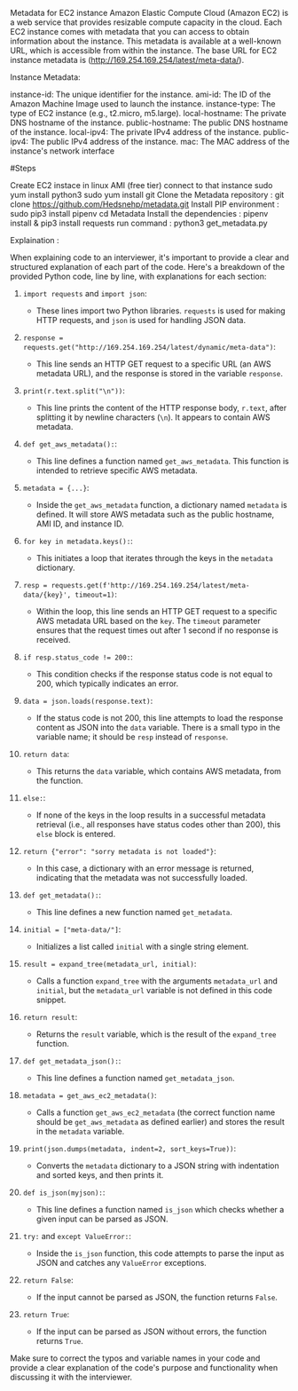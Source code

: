 Metadata for EC2 instance
Amazon Elastic Compute Cloud (Amazon EC2) is a web service that provides resizable compute capacity in the cloud. Each EC2 instance comes with metadata that you can access to obtain information about the instance. This metadata is available at a well-known URL, which is accessible from within the instance. The base URL for EC2 instance metadata is (http://169.254.169.254/latest/meta-data/).

Instance Metadata:

instance-id: The unique identifier for the instance. ami-id: The ID of the Amazon Machine Image used to launch the instance. instance-type: The type of EC2 instance (e.g., t2.micro, m5.large). local-hostname: The private DNS hostname of the instance. public-hostname: The public DNS hostname of the instance. local-ipv4: The private IPv4 address of the instance. public-ipv4: The public IPv4 address of the instance. mac: The MAC address of the instance's network interface

#Steps

Create EC2 instace in linux AMI (free tier)
connect to that instance
sudo yum install python3
sudo yum install git
Clone the Metadata repository : git clone https://github.com/Hedsnehp/metadata.git
Install PIP environment : sudo pip3 install pipenv
cd Metadata
Install the dependencies : pipenv install & pip3 install requests
run command : python3 get_metadata.py


Explaination :

When explaining code to an interviewer, it's important to provide a clear and structured explanation of each part of the code. Here's a breakdown of the provided Python code, line by line, with explanations for each section:

1. `import requests` and `import json`:
   - These lines import two Python libraries. `requests` is used for making HTTP requests, and `json` is used for handling JSON data.

2. `response = requests.get("http://169.254.169.254/latest/dynamic/meta-data")`:
   - This line sends an HTTP GET request to a specific URL (an AWS metadata URL), and the response is stored in the variable `response`.

3. `print(r.text.split("\n"))`:
   - This line prints the content of the HTTP response body, `r.text`, after splitting it by newline characters (`\n`). It appears to contain AWS metadata.

4. `def get_aws_metadata():`:
   - This line defines a function named `get_aws_metadata`. This function is intended to retrieve specific AWS metadata.

5. `metadata = {...}`:
   - Inside the `get_aws_metadata` function, a dictionary named `metadata` is defined. It will store AWS metadata such as the public hostname, AMI ID, and instance ID.

6. `for key in metadata.keys():`:
   - This initiates a loop that iterates through the keys in the `metadata` dictionary.

7. `resp = requests.get(f'http://169.254.169.254/latest/meta-data/{key}', timeout=1)`:
   - Within the loop, this line sends an HTTP GET request to a specific AWS metadata URL based on the `key`. The `timeout` parameter ensures that the request times out after 1 second if no response is received.

8. `if resp.status_code != 200:`:
   - This condition checks if the response status code is not equal to 200, which typically indicates an error.

9. `data = json.loads(response.text)`:
   - If the status code is not 200, this line attempts to load the response content as JSON into the `data` variable. There is a small typo in the variable name; it should be `resp` instead of `response`.

10. `return data`:
    - This returns the `data` variable, which contains AWS metadata, from the function.

11. `else:`:
    - If none of the keys in the loop results in a successful metadata retrieval (i.e., all responses have status codes other than 200), this `else` block is entered.

12. `return {"error": "sorry metadata is not loaded"}`:
    - In this case, a dictionary with an error message is returned, indicating that the metadata was not successfully loaded.

13. `def get_metadata():`:
    - This line defines a new function named `get_metadata`.

14. `initial = ["meta-data/"]`:
    - Initializes a list called `initial` with a single string element.

15. `result = expand_tree(metadata_url, initial)`:
    - Calls a function `expand_tree` with the arguments `metadata_url` and `initial`, but the `metadata_url` variable is not defined in this code snippet.

16. `return result`:
    - Returns the `result` variable, which is the result of the `expand_tree` function.

17. `def get_metadata_json():`:
    - This line defines a function named `get_metadata_json`.

18. `metadata = get_aws_ec2_metadata()`:
    - Calls a function `get_aws_ec2_metadata` (the correct function name should be `get_aws_metadata` as defined earlier) and stores the result in the `metadata` variable.

19. `print(json.dumps(metadata, indent=2, sort_keys=True))`:
    - Converts the `metadata` dictionary to a JSON string with indentation and sorted keys, and then prints it.

20. `def is_json(myjson):`:
    - This line defines a function named `is_json` which checks whether a given input can be parsed as JSON.

21. `try:` and `except ValueError:`:
    - Inside the `is_json` function, this code attempts to parse the input as JSON and catches any `ValueError` exceptions.

22. `return False`:
    - If the input cannot be parsed as JSON, the function returns `False`.

23. `return True`:
    - If the input can be parsed as JSON without errors, the function returns `True`.

Make sure to correct the typos and variable names in your code and provide a clear explanation of the code's purpose and functionality when discussing it with the interviewer.
